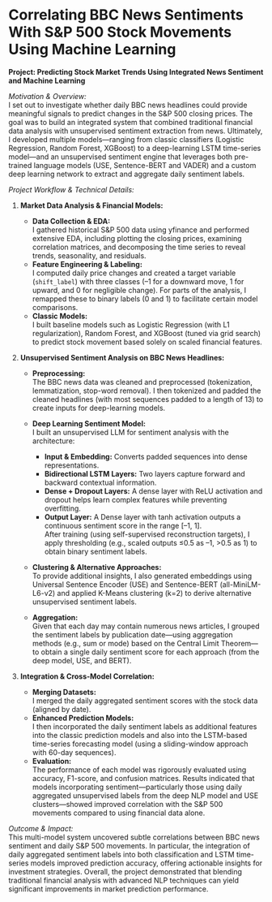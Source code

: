 # Correlating BBC News Sentiments With S&P 500 Stock Movements Using Machine Learning

**Project: Predicting Stock Market Trends Using Integrated News Sentiment and Machine Learning**

*Motivation & Overview:*  
I set out to investigate whether daily BBC news headlines could provide meaningful signals to predict changes in the S&P 500 closing prices. The goal was to build an integrated system that combined traditional financial data analysis with unsupervised sentiment extraction from news. Ultimately, I developed multiple models—ranging from classic classifiers (Logistic Regression, Random Forest, XGBoost) to a deep-learning LSTM time-series model—and an unsupervised sentiment engine that leverages both pre-trained language models (USE, Sentence-BERT and VADER) and a custom deep learning network to extract and aggregate daily sentiment labels.

*Project Workflow & Technical Details:*

1. **Market Data Analysis & Financial Models:**  
   - **Data Collection & EDA:**  
     I gathered historical S&P 500 data using yfinance and performed extensive EDA, including plotting the closing prices, examining correlation matrices, and decomposing the time series to reveal trends, seasonality, and residuals.  
   - **Feature Engineering & Labeling:**  
     I computed daily price changes and created a target variable (`shift_label`) with three classes (–1 for a downward move, 1 for upward, and 0 for negligible change). For parts of the analysis, I remapped these to binary labels (0 and 1) to facilitate certain model comparisons.  
   - **Classic Models:**  
     I built baseline models such as Logistic Regression (with L1 regularization), Random Forest, and XGBoost (tuned via grid search) to predict stock movement based solely on scaled financial features.

2. **Unsupervised Sentiment Analysis on BBC News Headlines:**  
   - **Preprocessing:**  
     The BBC news data was cleaned and preprocessed (tokenization, lemmatization, stop-word removal). I then tokenized and padded the cleaned headlines (with most sequences padded to a length of 13) to create inputs for deep-learning models.  
   - **Deep Learning Sentiment Model:**  
     I built an unsupervised LLM for sentiment analysis with the architecture:  
       - **Input & Embedding:** Converts padded sequences into dense representations.  
       - **Bidirectional LSTM Layers:** Two layers capture forward and backward contextual information.  
       - **Dense + Dropout Layers:** A dense layer with ReLU activation and dropout helps learn complex features while preventing overfitting.  
       - **Output Layer:** A Dense layer with tanh activation outputs a continuous sentiment score in the range [–1, 1].  
     After training (using self-supervised reconstruction targets), I apply thresholding (e.g., scaled outputs ≤0.5 as –1, >0.5 as 1) to obtain binary sentiment labels.
     
   - **Clustering & Alternative Approaches:**  
     To provide additional insights, I also generated embeddings using Universal Sentence Encoder (USE) and Sentence-BERT (all-MiniLM-L6-v2) and applied K-Means clustering (k=2) to derive alternative unsupervised sentiment labels.  
     
   - **Aggregation:**  
     Given that each day may contain numerous news articles, I grouped the sentiment labels by publication date—using aggregation methods (e.g., sum or mode) based on the Central Limit Theorem—to obtain a single daily sentiment score for each approach (from the deep model, USE, and BERT).

3. **Integration & Cross-Model Correlation:**  
   - **Merging Datasets:**  
     I merged the daily aggregated sentiment scores with the stock data (aligned by date).  
   - **Enhanced Prediction Models:**  
     I then incorporated the daily sentiment labels as additional features into the classic prediction models and also into the LSTM-based time-series forecasting model (using a sliding-window approach with 60-day sequences).  
   - **Evaluation:**  
     The performance of each model was rigorously evaluated using accuracy, F1-score, and confusion matrices. Results indicated that models incorporating sentiment—particularly those using daily aggregated unsupervised labels from the deep NLP model and USE clusters—showed improved correlation with the S&P 500 movements compared to using financial data alone.

*Outcome & Impact:*  
This multi-model system uncovered subtle correlations between BBC news sentiment and daily S&P 500 movements. In particular, the integration of daily aggregated sentiment labels into both classification and LSTM time-series models improved prediction accuracy, offering actionable insights for investment strategies. Overall, the project demonstrated that blending traditional financial analysis with advanced NLP techniques can yield significant improvements in market prediction performance.
